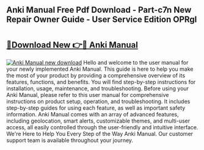 ## Anki Manual Free Pdf Download - Part-c7n New Repair Owner Guide - User Service Edition OPRgl

# <h2><a href="http://bc43923.oget.top/?id=Anki+Manual">🔗Download New 👉🔴 Anki Manual</a></h2>

[![Anki Manual new download](https://i.imgur.com/5g1atiW.png)](http://bc43923.oget.top/?id=Anki+Manual)
Hello and welcome to the user manual for your newly implemented Anki Manual. This guide is here to help you make the most of your product by providing a comprehensive overview of its features, functions, and benefits. You will find step-by-step instructions for installation, usage, maintenance, and troubleshooting. Before using your Anki Manual, please refer to this user manual for comprehensive instructions on product setup, operation, and troubleshooting. It includes step-by-step guides for using each feature, as well as important safety information. Anki Manual comes with an array of advanced features, including geolocation, smart alerts, customizable themes, and multi-user access, all easily controlled through the user-friendly and intuitive interface. We're Here to Help You Every Step of the Way Anki Manual. Our customer support team is available throughout your journey.
